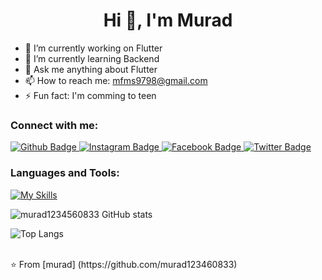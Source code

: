  <h1 align="center">Hi 👋, I'm Murad </h1>

- 🔭 I’m currently working on Flutter
- 🌱 I’m currently learning Backend
- 💬 Ask me anything about Flutter 
- 📫 How to reach me: mfms9798@gmail.com
- ⚡ Fun fact: I'm comming to teen
  
### Connect with me:
<div id="badges">
  <a href="https://github.com/axiftaj">
    <img src="https://img.shields.io/badge/Github-white?style=for-the-badge&logo=Github&logoColor=black" alt="Github Badge"/>
  </a>
   <a href="https://www.instagram.com/axif_taj">
    <img src="https://img.shields.io/badge/Instagram-purple?style=for-the-badge&logo=instagram&logoColor=white" alt="Instagram Badge"/>
  </a>
   <a href="(https://www.facebook.com/profile.php?id=100061346928340&mibextid=ZbWKwL)">
    <img src="https://img.shields.io/badge/Facebook-blue?style=for-the-badge&logo=facebook&logoColor=white" alt="Facebook Badge"/>
  </a>
   <a href="https://twitter.com/axiftaj">
    <img src="https://img.shields.io/badge/Twitter-blue?style=for-the-badge&logo=twitter&logoColor=white" alt="Twitter Badge"/>
  </a>
</div>

### Languages and Tools:
[![My Skills](https://skillicons.dev/icons?i=flutter,dart,firebase,github,git,postman,figma,xd&perline=5)](https://skillicons.dev)

![murad1234560833 GitHub stats](https://github-readme-stats.vercel.app/api?username=murad123460833&show_icons=true&theme=dark)

![Top Langs](https://github-readme-stats.vercel.app/api/top-langs/?username=murad123460833&theme=dark)


<br>
⭐️ From [murad] (https://github.com/murad123460833)

